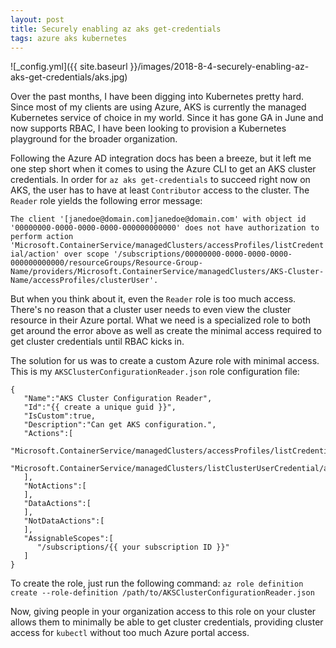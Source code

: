 ```yaml
---
layout: post
title: Securely enabling az aks get-credentials
tags: azure aks kubernetes
---
```


![_config.yml]({{ site.baseurl }}/images/2018-8-4-securely-enabling-az-aks-get-credentials/aks.jpg)

Over the past months, I have been digging into Kubernetes pretty hard. Since most of my clients are using Azure, AKS is currently the managed Kubernetes service of choice in my world. Since it has gone GA in June and now supports RBAC, I have been looking to provision a Kubernetes playground for the broader organization. 

Following the Azure AD integration docs has been a breeze, but it left me one step short when it comes to using the Azure CLI to get an AKS cluster credentials. In order for `az aks get-credentials` to succeed right now on AKS, the user has to have at least `Contributor` access to the cluster. The `Reader` role yields the following error message:

`The client '[janedoe@domain.com]janedoe@domain.com' with object id '00000000-0000-0000-0000-000000000000' does not have authorization to perform action 'Microsoft.ContainerService/managedClusters/accessProfiles/listCredential/action' over scope '/subscriptions/00000000-0000-0000-0000-000000000000/resourceGroups/Resource-Group-Name/providers/Microsoft.ContainerService/managedClusters/AKS-Cluster-Name/accessProfiles/clusterUser'.`

But when you think about it, even the `Reader` role is too much access. There's no reason that a cluster user needs to even view the cluster resource in their Azure portal. What we need is a specialized role to both get around the error above as well as create the minimal access required to get cluster credentials until RBAC kicks in.

The solution for us was to create a custom Azure role with minimal access. This is my `AKSClusterConfigurationReader.json` role configuration file:
```
{
   "Name":"AKS Cluster Configuration Reader",
   "Id":"{{ create a unique guid }}",
   "IsCustom":true,
   "Description":"Can get AKS configuration.",
   "Actions":[
      "Microsoft.ContainerService/managedClusters/accessProfiles/listCredential/action",
      "Microsoft.ContainerService/managedClusters/listClusterUserCredential/action"
   ],
   "NotActions":[
   ],
   "DataActions":[
   ],
   "NotDataActions":[
   ],
   "AssignableScopes":[
      "/subscriptions/{{ your subscription ID }}"
   ]
}
```

To create the role, just run the following command: `az role definition create --role-definition /path/to/AKSClusterConfigurationReader.json`

Now, giving people in your organization access to this role on your cluster allows them to minimally be able to get cluster credentials, providing cluster access for `kubectl` without too much Azure portal access.